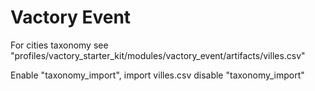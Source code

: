 # Vactory Event

For cities taxonomy see "profiles/vactory_starter_kit/modules/vactory_event/artifacts/villes.csv" 

Enable "taxonomy_import", import villes.csv
disable "taxonomy_import"
